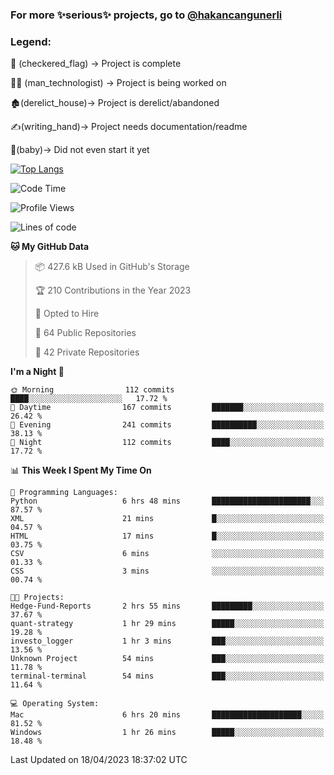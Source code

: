 ### For more ✨serious✨ projects, go to [@hakancangunerli](https://github.com/hakancangunerli)


### Legend:


🏁 (checkered_flag) -> Project is complete

👨‍💻 (man_technologist)   -> Project is being worked on

🏚️(derelict_house)-> Project is derelict/abandoned

✍️(writing_hand)-> Project needs documentation/readme

👶(baby)-> Did not even start it yet

[![Top Langs](https://github-readme-stats.vercel.app/api/top-langs/?username=johngunerli&layout=compact&hide=tex,html,shell,CSS&langs_count=10&exclude_repo=2015-csharp)](https://github.com/anuraghazra/github-readme-stats)


<!--START_SECTION:waka-->
![Code Time](http://img.shields.io/badge/Code%20Time-418%20hrs%2017%20mins-blue)

![Profile Views](http://img.shields.io/badge/Profile%20Views-24-blue)

![Lines of code](https://img.shields.io/badge/From%20Hello%20World%20I%27ve%20Written-3.7%20million%20lines%20of%20code-blue)

**🐱 My GitHub Data** 

> 📦 427.6 kB Used in GitHub's Storage 
 > 
> 🏆 210 Contributions in the Year 2023
 > 
> 💼 Opted to Hire
 > 
> 📜 64 Public Repositories 
 > 
> 🔑 42 Private Repositories 
 > 
**I'm a Night 🦉** 

```text
🌞 Morning                112 commits         ████░░░░░░░░░░░░░░░░░░░░░   17.72 % 
🌆 Daytime                167 commits         ███████░░░░░░░░░░░░░░░░░░   26.42 % 
🌃 Evening                241 commits         ██████████░░░░░░░░░░░░░░░   38.13 % 
🌙 Night                  112 commits         ████░░░░░░░░░░░░░░░░░░░░░   17.72 % 
```


📊 **This Week I Spent My Time On** 

```text
💬 Programming Languages: 
Python                   6 hrs 48 mins       ██████████████████████░░░   87.57 % 
XML                      21 mins             █░░░░░░░░░░░░░░░░░░░░░░░░   04.57 % 
HTML                     17 mins             █░░░░░░░░░░░░░░░░░░░░░░░░   03.75 % 
CSV                      6 mins              ░░░░░░░░░░░░░░░░░░░░░░░░░   01.33 % 
CSS                      3 mins              ░░░░░░░░░░░░░░░░░░░░░░░░░   00.74 % 

🐱‍💻 Projects: 
Hedge-Fund-Reports       2 hrs 55 mins       █████████░░░░░░░░░░░░░░░░   37.67 % 
quant-strategy           1 hr 29 mins        █████░░░░░░░░░░░░░░░░░░░░   19.28 % 
investo_logger           1 hr 3 mins         ███░░░░░░░░░░░░░░░░░░░░░░   13.56 % 
Unknown Project          54 mins             ███░░░░░░░░░░░░░░░░░░░░░░   11.78 % 
terminal-terminal        54 mins             ███░░░░░░░░░░░░░░░░░░░░░░   11.64 % 

💻 Operating System: 
Mac                      6 hrs 20 mins       ████████████████████░░░░░   81.52 % 
Windows                  1 hr 26 mins        █████░░░░░░░░░░░░░░░░░░░░   18.48 % 
```


 Last Updated on 18/04/2023 18:37:02 UTC
<!--END_SECTION:waka-->


